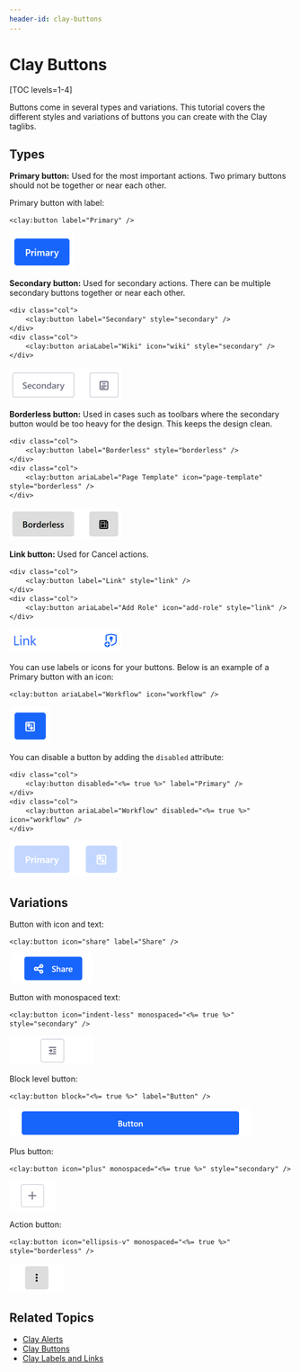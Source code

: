 ```yaml
---
header-id: clay-buttons
---
```


# Clay Buttons

[TOC levels=1-4]

Buttons come in several types and variations. This tutorial covers the 
different styles and variations of buttons you can create with the Clay 
taglibs. 

## Types

**Primary button:** Used for the most important actions. Two primary buttons 
should not be together or near each other. 

Primary button with label:

```markup
<clay:button label="Primary" />
```

![Figure 1: A primary button is bright blue, grabbing the user's attention.](../../../../images/clay-taglib-button-primary.png)

**Secondary button:** Used for secondary actions. There can be multiple 
secondary buttons together or near each other. 

```markup
<div class="col">
    <clay:button label="Secondary" style="secondary" />
</div>
<div class="col">
    <clay:button ariaLabel="Wiki" icon="wiki" style="secondary" />
</div>
```

![Figure 2: A secondary button draws less attention than a primary button and is meant for secondary actions.](../../../../images/clay-taglib-button-secondary.png)

**Borderless button:** Used in cases such as toolbars where the secondary button 
would be too heavy for the design. This keeps the design clean.

```markup
<div class="col">
    <clay:button label="Borderless" style="borderless" />
</div>
<div class="col">
    <clay:button ariaLabel="Page Template" icon="page-template" style="borderless" />
</div>
```

![Figure 3: Borderless buttons remove the dark outline from the button.](../../../../images/clay-taglib-button-borderless.png)

**Link button:** Used for Cancel actions.

```markup
<div class="col">
    <clay:button label="Link" style="link" />
</div>
<div class="col">
    <clay:button ariaLabel="Add Role" icon="add-role" style="link" />
</div>
```

![Figure 4: You can also turn buttons into links.](../../../../images/clay-taglib-button-link.png)

You can use labels or icons for your buttons. Below is an example of a Primary 
button with an icon:

```markup
<clay:button ariaLabel="Workflow" icon="workflow" />
```

![Figure 5: Buttons can also display icons.](../../../../images/clay-taglib-button-primary-icon.png)

You can disable a button by adding the `disabled` attribute:

```markup
<div class="col">
    <clay:button disabled="<%= true %>" label="Primary" />
</div>
<div class="col">
    <clay:button ariaLabel="Workflow" disabled="<%= true %>" icon="workflow" />
</div>
```

![Figure 6: Buttons can be disabled if you don't want the user to interact with them.](../../../../images/clay-taglib-button-primary-disabled.png)

## Variations

Button with icon and text:

```markup
<clay:button icon="share" label="Share" />
```

![Figure 7: Buttons can display both icons and text.](../../../../images/clay-taglib-button-icon-text.png)

Button with monospaced text:

```markup
<clay:button icon="indent-less" monospaced="<%= true %>" style="secondary" />
```

![Figure 8: Buttons can display monospaced text.](../../../../images/clay-taglib-button-monospaced.png)

Block level button: 

```markup
<clay:button block="<%= true %>" label="Button" />
 ```
 
![Figure 9: Block level buttons span the entire width of the container.](../../../../images/clay-taglib-button-block-level.png)

Plus button:

```markup
<clay:button icon="plus" monospaced="<%= true %>" style="secondary" />
```

![Figure 10: A plus button is used for add actions in an app.](../../../../images/clay-taglib-button-plus.png)

Action button:

```markup
<clay:button icon="ellipsis-v" monospaced="<%= true %>" style="borderless" />
 ```
 
![Figure 11: An action button is used to display actions menus.](../../../../images/clay-taglib-button-action.png)

## Related Topics

- [Clay Alerts](/docs/7-2/reference/-/knowledge_base/r/clay-alerts)
- [Clay Buttons](/docs/7-2/reference/-/knowledge_base/r/clay-buttons)
- [Clay Labels and Links](/docs/7-2/reference/-/knowledge_base/r/clay-labels-and-links)
